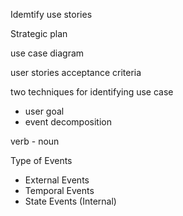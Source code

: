 Idemtify use stories

Strategic plan

use case diagram

user stories 
acceptance criteria

two techniques for identifying use case 
- user goal 
- event decomposition 

verb - noun 

Type of Events

- External Events
- Temporal Events
- State Events (Internal)